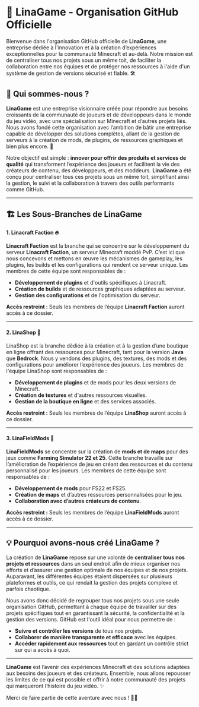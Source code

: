 # 🚀 **LinaGame** - Organisation GitHub Officielle

Bienvenue dans l'organisation GitHub officielle de **LinaGame**, une entreprise dédiée à l'innovation et à la création d’expériences exceptionnelles pour la communauté Minecraft et au-delà. Notre mission est de centraliser tous nos projets sous un même toit, de faciliter la collaboration entre nos équipes et de protéger nos ressources à l'aide d'un système de gestion de versions sécurisé et fiable. 🛠️

## 🎯 **Qui sommes-nous ?**

**LinaGame** est une entreprise visionnaire créée pour répondre aux besoins croissants de la communauté de joueurs et de développeurs dans le monde du jeu vidéo, avec une spécialisation sur Minecraft et d’autres projets liés. Nous avons fondé cette organisation avec l’ambition de bâtir une entreprise capable de développer des solutions complètes, allant de la gestion de serveurs à la création de mods, de plugins, de ressources graphiques et bien plus encore. 🌟

Notre objectif est simple : **innover pour offrir des produits et services de qualité** qui transforment l’expérience des joueurs et facilitent la vie des créateurs de contenu, des développeurs, et des moddeurs. **LinaGame** a été conçu pour centraliser tous ces projets sous un même toit, simplifiant ainsi la gestion, le suivi et la collaboration à travers des outils performants comme GitHub.

---

## 🏗️ **Les Sous-Branches de LinaGame**

#### **1. Linacraft Faction** 🔥
**Linacraft Faction** est la branche qui se concentre sur le développement du serveur **Linacraft Faction**, un serveur Minecraft moddé PvP. C’est ici que nous concevons et mettons en œuvre les mécanismes de gameplay, les plugins, les builds et les configurations qui rendent ce serveur unique. Les membres de cette équipe sont responsables de :
- **Développement de plugins** et d'outils spécifiques à Linacraft.
- **Création de builds** et de ressources graphiques adaptées au serveur.
- **Gestion des configurations** et de l'optimisation du serveur.

**Accès restreint :** Seuls les membres de l’équipe **Linacraft Faction** auront accès à ce dossier.

---

#### **2. LinaShop** 🛒
LinaShop est la branche dédiée à la création et à la gestion d’une boutique en ligne offrant des ressources pour Minecraft, tant pour la version **Java** que **Bedrock**. Nous y vendons des plugins, des textures, des mods et des configurations pour améliorer l’expérience des joueurs. Les membres de l'équipe LinaShop sont responsables de :
- **Développement de plugins** et de mods pour les deux versions de Minecraft.
- **Création de textures** et d'autres ressources visuelles.
- **Gestion de la boutique en ligne** et des services associés.

**Accès restreint :** Seuls les membres de l’équipe **LinaShop** auront accès à ce dossier.

---

#### **3. LinaFieldMods** 🌾
**LinaFieldMods** se concentre sur la création de **mods et de maps** pour des jeux comme **Farming Simulator 22 et 25**. Cette branche travaille sur l’amélioration de l’expérience de jeu en créant des ressources et du contenu personnalisé pour les joueurs. Les membres de cette équipe sont responsables de :
- **Développement de mods** pour FS22 et FS25.
- **Création de maps** et d’autres ressources personnalisées pour le jeu.
- **Collaboration avec d’autres créateurs de contenu**.

**Accès restreint :** Seuls les membres de l’équipe **LinaFieldMods** auront accès à ce dossier.

---

## 💡 **Pourquoi avons-nous créé LinaGame ?**

La création de **LinaGame** repose sur une volonté de **centraliser tous nos projets et ressources** dans un seul endroit afin de mieux organiser nos efforts et d’assurer une gestion optimale de nos équipes et de nos projets. Auparavant, les différentes équipes étaient dispersées sur plusieurs plateformes et outils, ce qui rendait la gestion des projets complexe et parfois chaotique.

Nous avons donc décidé de regrouper tous nos projets sous une seule organisation GitHub, permettant à chaque équipe de travailler sur des projets spécifiques tout en garantissant la sécurité, la confidentialité et la gestion des versions. GitHub est l'outil idéal pour nous permettre de :
- **Suivre et contrôler les versions** de tous nos projets.
- **Collaborer de manière transparente et efficace** avec les équipes.
- **Accéder rapidement aux ressources** tout en gardant un contrôle strict sur qui a accès à quoi.

---

**LinaGame** est l’avenir des expériences Minecraft et des solutions adaptées aux besoins des joueurs et des créateurs. Ensemble, nous allons repousser les limites de ce qui est possible et offrir à notre communauté des projets qui marqueront l’histoire du jeu vidéo. ✨

Merci de faire partie de cette aventure avec nous ! 💪🚀
